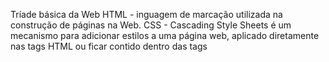 Tríade básica da Web 
HTML - inguagem de marcação utilizada na construção de páginas na Web.
CSS - Cascading Style Sheets é um mecanismo para adicionar estilos a uma página web, aplicado diretamente nas tags HTML ou ficar contido dentro das tags <style>. 
JavaScript - é uma linguagem de programação interpretada estruturada, de script em alto nível com tipagem dinâmica fraca e multiparadigma. Juntamente com HTML e CSS, o JavaScript é uma das três principais tecnologias da World Wide Web. 

